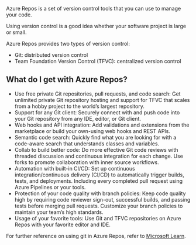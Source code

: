 Azure Repos is a set of version control tools that you can use to manage your code.

Using version control is a good idea whether your software project is large or small.

Azure Repos provides two types of version control:

 -  Git: distributed version control
 -  Team Foundation Version Control (TFVC): centralized version control

## What do I get with Azure Repos?

 -  Use free private Git repositories, pull requests, and code search: Get unlimited private Git repository hosting and support for TFVC that scales from a hobby project to the world’s largest repository.
 -  Support for any Git client: Securely connect with and push code into your Git repository from any IDE, editor, or Git client.
 -  Web hooks and API integration: Add validations and extensions from the marketplace or build your own-using web hooks and REST APIs.
 -  Semantic code search: Quickly find what you are looking for with a code-aware search that understands classes and variables.
 -  Collab to build better code: Do more effective Git code reviews with threaded discussion and continuous integration for each change. Use forks to promote collaboration with inner source workflows.
 -  Automation with built-in CI/CD: Set up continuous integration/continuous delivery (CI/CD) to automatically trigger builds, tests, and deployments. Including every completed pull request using Azure Pipelines or your tools.
 -  Protection of your code quality with branch policies: Keep code quality high by requiring code reviewer sign-out, successful builds, and passing tests before merging pull requests. Customize your branch policies to maintain your team’s high standards.
 -  Usage of your favorite tools: Use Git and TFVC repositories on Azure Repos with your favorite editor and IDE.

For further reference on using git in Azure Repos, refer to [Microsoft Learn](/azure/devops/repos).
